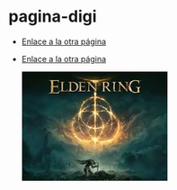 # pagina-digi

* [Enlace a la otra página](prueba.md)

* [Enlace a la otra página](prueba2.md)

  ![Descipción de la imagen](assets/descarga.jpeg)
